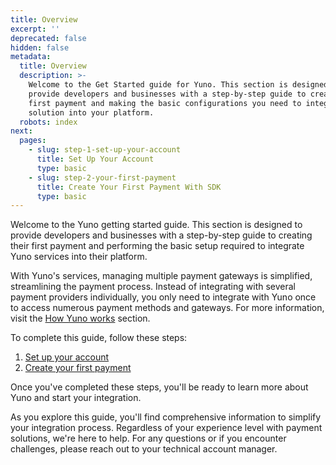 ```yaml
---
title: Overview
excerpt: ''
deprecated: false
hidden: false
metadata:
  title: Overview
  description: >-
    Welcome to the Get Started guide for Yuno. This section is designed to
    provide developers and businesses with a step-by-step guide to creating your
    first payment and making the basic configurations you need to integrate our
    solution into your platform.
  robots: index
next:
  pages:
    - slug: step-1-set-up-your-account
      title: Set Up Your Account
      type: basic
    - slug: step-2-your-first-payment
      title: Create Your First Payment With SDK
      type: basic
---
```

Welcome to the Yuno getting started guide. This section is designed to provide developers and businesses with a step-by-step guide to creating their first payment and performing the basic setup required to integrate Yuno services into their platform.

With Yuno's services, managing multiple payment gateways is simplified, streamlining the payment process. Instead of integrating with several payment providers individually, you only need to integrate with Yuno once to access numerous payment methods and gateways. For more information, visit the [How Yuno works](doc:what-is-yuno) section.

To complete this guide, follow these steps:

1. [Set up your account](doc:step-1-set-up-your-account)
2. [Create your first payment](doc:step-2-your-first-payment)

Once you've completed these steps, you'll be ready to learn more about Yuno and start your integration.

As you explore this guide, you'll find comprehensive information to simplify your integration process. Regardless of your experience level with payment solutions, we're here to help. For any questions or if you encounter challenges, please reach out to your technical account manager.